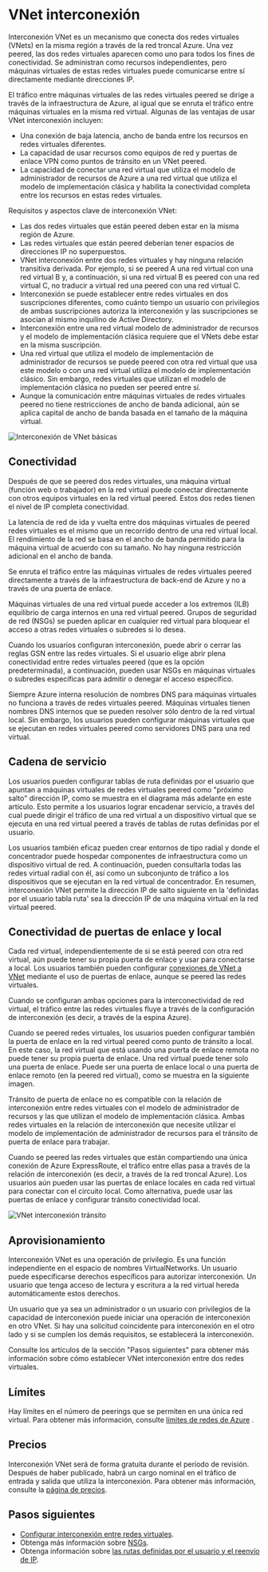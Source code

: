 
<properties
   pageTitle="Interconexión de red virtual Azure | Microsoft Azure"
   description="Obtenga más información sobre VNet interconexión en Azure."
   services="virtual-network"
   documentationCenter="na"
   authors="NarayanAnnamalai"
   manager="jefco"
   editor="tysonn" />
<tags
   ms.service="virtual-network"
   ms.devlang="na"
   ms.topic="get-started-article"
   ms.tgt_pltfrm="na"
   ms.workload="infrastructure-services"
   ms.date="10/17/2016"
   ms.author="narayan" />

# <a name="vnet-peering"></a>VNet interconexión

Interconexión VNet es un mecanismo que conecta dos redes virtuales (VNets) en la misma región a través de la red troncal Azure. Una vez peered, las dos redes virtuales aparecen como uno para todos los fines de conectividad. Se administran como recursos independientes, pero máquinas virtuales de estas redes virtuales puede comunicarse entre sí directamente mediante direcciones IP.

El tráfico entre máquinas virtuales de las redes virtuales peered se dirige a través de la infraestructura de Azure, al igual que se enruta el tráfico entre máquinas virtuales en la misma red virtual. Algunas de las ventajas de usar VNet interconexión incluyen:

- Una conexión de baja latencia, ancho de banda entre los recursos en redes virtuales diferentes.
- La capacidad de usar recursos como equipos de red y puertas de enlace VPN como puntos de tránsito en un VNet peered.
- La capacidad de conectar una red virtual que utiliza el modelo de administrador de recursos de Azure a una red virtual que utiliza el modelo de implementación clásica y habilita la conectividad completa entre los recursos en estas redes virtuales.

Requisitos y aspectos clave de interconexión VNet:

- Las dos redes virtuales que están peered deben estar en la misma región de Azure.
- Las redes virtuales que están peered deberían tener espacios de direcciones IP no superpuestos.
- VNet interconexión entre dos redes virtuales y hay ninguna relación transitiva derivada. Por ejemplo, si se peered A una red virtual con una red virtual B y, a continuación, si una red virtual B es peered con una red virtual C, no traducir a virtual red una peered con una red virtual C.
- Interconexión se puede establecer entre redes virtuales en dos suscripciones diferentes, como cuánto tiempo un usuario con privilegios de ambas suscripciones autoriza la interconexión y las suscripciones se asocian al mismo inquilino de Active Directory. 
- Interconexión entre una red virtual modelo de administrador de recursos y el modelo de implementación clásica requiere que el VNets debe estar en la misma suscripción.
- Una red virtual que utiliza el modelo de implementación de administrador de recursos se puede peered con otra red virtual que usa este modelo o con una red virtual utiliza el modelo de implementación clásico. Sin embargo, redes virtuales que utilizan el modelo de implementación clásica no pueden ser peered entre sí.
- Aunque la comunicación entre máquinas virtuales de redes virtuales peered no tiene restricciones de ancho de banda adicional, aún se aplica capital de ancho de banda basada en el tamaño de la máquina virtual.


![Interconexión de VNet básicas](./media/virtual-networks-peering-overview/figure01.png)

## <a name="connectivity"></a>Conectividad
Después de que se peered dos redes virtuales, una máquina virtual (función web o trabajador) en la red virtual puede conectar directamente con otros equipos virtuales en la red virtual peered. Estos dos redes tienen el nivel de IP completa conectividad.

La latencia de red de ida y vuelta entre dos máquinas virtuales de peered redes virtuales es el mismo que un recorrido dentro de una red virtual local. El rendimiento de la red se basa en el ancho de banda permitido para la máquina virtual de acuerdo con su tamaño. No hay ninguna restricción adicional en el ancho de banda.

Se enruta el tráfico entre las máquinas virtuales de redes virtuales peered directamente a través de la infraestructura de back-end de Azure y no a través de una puerta de enlace.

Máquinas virtuales de una red virtual puede acceder a los extremos (ILB) equilibrio de carga internos en una red virtual peered. Grupos de seguridad de red (NSGs) se pueden aplicar en cualquier red virtual para bloquear el acceso a otras redes virtuales o subredes si lo desea.

Cuando los usuarios configuran interconexión, puede abrir o cerrar las reglas GSN entre las redes virtuales. Si el usuario elige abrir plena conectividad entre redes virtuales peered (que es la opción predeterminada), a continuación, pueden usar NSGs en máquinas virtuales o subredes específicas para admitir o denegar el acceso específico.

Siempre Azure interna resolución de nombres DNS para máquinas virtuales no funciona a través de redes virtuales peered. Máquinas virtuales tienen nombres DNS internos que se pueden resolver sólo dentro de la red virtual local. Sin embargo, los usuarios pueden configurar máquinas virtuales que se ejecutan en redes virtuales peered como servidores DNS para una red virtual.

## <a name="service-chaining"></a>Cadena de servicio
Los usuarios pueden configurar tablas de ruta definidas por el usuario que apuntan a máquinas virtuales de redes virtuales peered como "próximo salto" dirección IP, como se muestra en el diagrama más adelante en este artículo. Esto permite a los usuarios lograr encadenar servicio, a través del cual puede dirigir el tráfico de una red virtual a un dispositivo virtual que se ejecuta en una red virtual peered a través de tablas de rutas definidas por el usuario.

Los usuarios también eficaz pueden crear entornos de tipo radial y donde el concentrador puede hospedar componentes de infraestructura como un dispositivo virtual de red. A continuación, pueden consultarla todas las redes virtual radial con él, así como un subconjunto de tráfico a los dispositivos que se ejecutan en la red virtual de concentrador. En resumen, interconexión VNet permite la dirección IP de salto siguiente en la 'definidas por el usuario tabla ruta' sea la dirección IP de una máquina virtual en la red virtual peered.

## <a name="gateways-and-on-premises-connectivity"></a>Conectividad de puertas de enlace y local
Cada red virtual, independientemente de si se está peered con otra red virtual, aún puede tener su propia puerta de enlace y usar para conectarse a local. Los usuarios también pueden configurar [conexiones de VNet a VNet](../vpn-gateway/vpn-gateway-vnet-vnet-rm-ps.md) mediante el uso de puertas de enlace, aunque se peered las redes virtuales.

Cuando se configuran ambas opciones para la interconectividad de red virtual, el tráfico entre las redes virtuales fluye a través de la configuración de interconexión (es decir, a través de la espina Azure).

Cuando se peered redes virtuales, los usuarios pueden configurar también la puerta de enlace en la red virtual peered como punto de tránsito a local. En este caso, la red virtual que está usando una puerta de enlace remota no puede tener su propia puerta de enlace. Una red virtual puede tener solo una puerta de enlace. Puede ser una puerta de enlace local o una puerta de enlace remoto (en la peered red virtual), como se muestra en la siguiente imagen.

Tránsito de puerta de enlace no es compatible con la relación de interconexión entre redes virtuales con el modelo de administrador de recursos y las que utilizan el modelo de implementación clásica. Ambas redes virtuales en la relación de interconexión que necesite utilizar el modelo de implementación de administrador de recursos para el tránsito de puerta de enlace para trabajar.

Cuando se peered las redes virtuales que están compartiendo una única conexión de Azure ExpressRoute, el tráfico entre ellas pasa a través de la relación de interconexión (es decir, a través de la red troncal Azure). Los usuarios aún pueden usar las puertas de enlace locales en cada red virtual para conectar con el circuito local. Como alternativa, puede usar las puertas de enlace y configurar tránsito conectividad local.

![VNet interconexión tránsito](./media/virtual-networks-peering-overview/figure02.png)

## <a name="provisioning"></a>Aprovisionamiento
Interconexión VNet es una operación de privilegio. Es una función independiente en el espacio de nombres VirtualNetworks. Un usuario puede especificarse derechos específicos para autorizar interconexión. Un usuario que tenga acceso de lectura y escritura a la red virtual hereda automáticamente estos derechos.

Un usuario que ya sea un administrador o un usuario con privilegios de la capacidad de interconexión puede iniciar una operación de interconexión en otro VNet. Si hay una solicitud coincidente para interconexión en el otro lado y si se cumplen los demás requisitos, se establecerá la interconexión.

Consulte los artículos de la sección "Pasos siguientes" para obtener más información sobre cómo establecer VNet interconexión entre dos redes virtuales.

## <a name="limits"></a>Límites
Hay límites en el número de peerings que se permiten en una única red virtual. Para obtener más información, consulte [límites de redes de Azure](../azure-subscription-service-limits.md#networking-limits) .

## <a name="pricing"></a>Precios
Interconexión VNet será de forma gratuita durante el período de revisión. Después de haber publicado, habrá un cargo nominal en el tráfico de entrada y salida que utiliza la interconexión. Para obtener más información, consulte la [página de precios](https://azure.microsoft.com/pricing/details/virtual-network).


## <a name="next-steps"></a>Pasos siguientes
- [Configurar interconexión entre redes virtuales](virtual-networks-create-vnetpeering-arm-portal.md).
- Obtenga más información sobre [NSGs](virtual-networks-nsg.md).
- Obtenga información sobre [las rutas definidas por el usuario y el reenvío de IP](virtual-networks-udr-overview.md).
